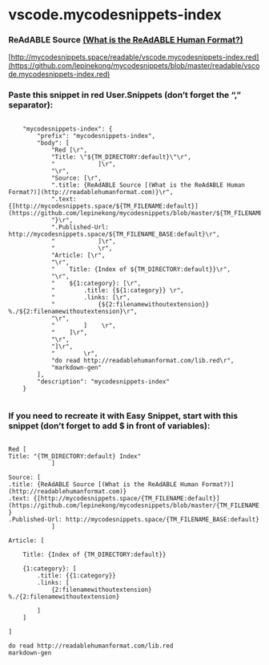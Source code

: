 
# vscode.mycodesnippets-index


### ReAdABLE Source [(What is the ReAdABLE Human Format?)](http://readablehumanformat.com)

[http://mycodesnippets.space/readable/vscode.mycodesnippets-index.red](https://github.com/lepinekong/mycodesnippets/blob/master/readable/vscode.mycodesnippets-index.red)


### Paste this snippet in red User.Snippets (don’t forget the “,” separator):



```

    "mycodesnippets-index": {
        "prefix": "mycodesnippets-index",
        "body": [
            "Red [\r",
            "Title: \"${TM_DIRECTORY:default}\"\r",
            "            ]\r",
            "\r",
            "Source: [\r",
            ".title: {ReAdABLE Source [(What is the ReAdABLE Human Format?)](http://readablehumanformat.com)}\r",
            ".text: {[http://mycodesnippets.space/${TM_FILENAME:default}](https://github.com/lepinekong/mycodesnippets/blob/master/${TM_FILENAME:default})\r",
            "}\r",
            ".Published-Url: http://mycodesnippets.space/${TM_FILENAME_BASE:default}\r",
            "            ]\r",
            "            \r",
            "Article: [\r",
            "\r",
            "    Title: {Index of ${TM_DIRECTORY:default}}\r",
            "\r",
            "    ${1:category}: [\r",
            "        .title: {${1:category}} \r",
            "        .links: [\r",
            "            {${2:filenamewithoutextension}} %./${2:filenamewithoutextension}\r",
            "\r",
            "        ]    \r",
            "    ]\r",
            "\r",
            "]\r",
            "        \r",
            "do read http://readablehumanformat.com/lib.red\r",
            "markdown-gen"
        ],
        "description": "mycodesnippets-index"
    }   
        
```



### If you need to recreate it with Easy Snippet, start with this snippet (don’t forget to add $ in front of variables):



```

Red [
Title: "{TM_DIRECTORY:default} Index"
            ]

Source: [
.title: {ReAdABLE Source [(What is the ReAdABLE Human Format?)](http://readablehumanformat.com)}
.text: {[http://mycodesnippets.space/{TM_FILENAME:default}](https://github.com/lepinekong/mycodesnippets/blob/master/{TM_FILENAME:default})
}
.Published-Url: http://mycodesnippets.space/{TM_FILENAME_BASE:default}
            ]
            
Article: [

    Title: {Index of {TM_DIRECTORY:default}}

    {1:category}: [
        .title: {{1:category}} 
        .links: [
            {2:filenamewithoutextension} %./{2:filenamewithoutextension}

        ]    
    ]

]
        
do read http://readablehumanformat.com/lib.red
markdown-gen            
        
```


